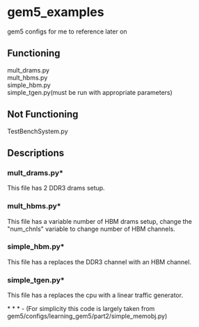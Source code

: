 # gem5_examples
gem5 configs for me to reference later on


## Functioning
mult_drams.py   
mult_hbms.py     
simple_hbm.py   
simple_tgen.py(must be run with appropriate parameters)   


## Not Functioning   
TestBenchSystem.py



## Descriptions  

### mult_drams.py*    
This file has 2 DDR3 drams setup.    

### mult_hbms.py*    
This file has a variable number of HBM drams setup, change the "num_chnls" variable to change number of HBM channels.  

### simple_hbm.py*    
This file has a replaces the DDR3 channel with an HBM channel.

### simple_tgen.py*    
This file has a replaces the cpu with a linear traffic generator.




\* * \* - (For simplicity this code is largely taken from gem5/configs/learning_gem5/part2/simple_memobj.py)
